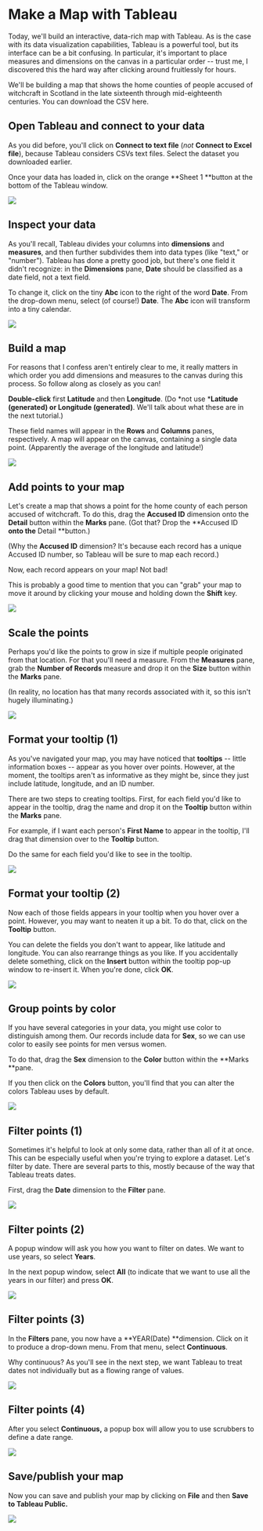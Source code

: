 # Make a Map with Tableau

Today, we'll build an interactive, data-rich map with Tableau. As is the case with its data visualization capabilities, Tableau is a powerful tool, but its interface can be a bit confusing. In particular, it's important to place measures and dimensions on the canvas in a particular order -- trust me, I discovered this the hard way after clicking around fruitlessly for hours.

We'll be building a map that shows the home counties of people accused of witchcraft in Scotland in the late sixteenth through mid-eighteenth centuries. You can download the CSV here.

## Open Tableau and connect to your data

As you did before, you'll click on **Connect to text file** (*not* **Connect to Excel file**), because Tableau considers CSVs text files. Select the dataset you downloaded earlier.

Once your data has loaded in, click on the orange **Sheet 1 **button at the bottom of the Tableau window.

![][1]

[1]: images/make-a-map-with-tableau/open-tableau-and-connect-to-your-data.png

## Inspect your data

As you'll recall, Tableau divides your columns into **dimensions** and **measures**, and then further subdivides them into data types (like "text," or "number"). Tableau has done a pretty good job, but there's one field it didn't recognize: in the **Dimensions** pane, **Date** should be classified as a date field, not a text field.

To change it, click on the tiny **Abc** icon to the right of the word **Date**. From the drop-down menu, select (of course!) **Date**. The **Abc** icon will transform into a tiny calendar.

![][2]

[2]: images/make-a-map-with-tableau/inspect-your-data.png

## Build a map

For reasons that I confess aren't entirely clear to me, it really matters in which order you add dimensions and measures to the canvas during this process. So follow along as closely as you can!

**Double-click** first **Latitude** and then **Longitude**. (Do *not use ***Latitude (generated) **or** Longitude (generated)**. We'll talk about what these are in the next tutorial.) 

These field names will appear in the **Rows** and **Columns** panes, respectively. A map will appear on the canvas, containing a single data point. (Apparently the average of the longitude and latitude!)

![][3]

[3]: images/make-a-map-with-tableau/build-a-map.png

## Add points to your map

Let's create a map that shows a point for the home county of each person accused of witchcraft. To do this, drag the **Accused ID** dimension onto the **Detail** button within the **Marks** pane. (Got that? Drop the **Accused ID **onto the** Detail **button.)

(Why the **Accused ID** dimension? It's because each record has a unique Accused ID number, so Tableau will be sure to map each record.)

Now, each record appears on your map! Not bad!

This is probably a good time to mention that you can "grab" your map to move it around by clicking your mouse and holding down the **Shift** key.

![][4]

[4]: images/make-a-map-with-tableau/add-points-to-your-map.png

## Scale the points

Perhaps you'd like the points to grow in size if multiple people originated from that location. For that you'll need a measure. From the **Measures** pane, grab the **Number of Records** measure and drop it on the **Size** button within the **Marks** pane.

(In reality, no location has that many records associated with it, so this isn't hugely illuminating.)

![][5]

[5]: images/make-a-map-with-tableau/scale-the-points.png

## Format your tooltip (1)

As you've navigated your map, you may have noticed that **tooltips** -- little information boxes -- appear as you hover over points. However, at the moment, the tooltips aren't as informative as they might be, since they just include latitude, longitude, and an ID number.

There are two steps to creating tooltips. First, for each field you'd like to appear in the tooltip, drag the name and drop it on the **Tooltip** button within the **Marks** pane.

For example, if I want each person's **First Name** to appear in the tooltip, I'll drag that dimension over to the **Tooltip** button.

Do the same for each field you'd like to see in the tooltip.

![][6]

[6]: images/make-a-map-with-tableau/format-your-tooltip--1-.png

## Format your tooltip (2)

Now each of those fields appears in your tooltip when you hover over a point. However, you may want to neaten it up a bit. To do that, click on the **Tooltip** button.

You can delete the fields you don't want to appear, like latitude and longitude. You can also rearrange things as you like. If you accidentally delete something, click on the **Insert** button within the tooltip pop-up window to re-insert it. When you're done, click **OK**.

![][7]

[7]: images/make-a-map-with-tableau/format-your-tooltip--2-.png

## Group points by color

If you have several categories in your data, you might use color to distinguish among them. Our records include data for **Sex**, so we can use color to easily see points for men versus women.

To do that, drag the **Sex** dimension to the **Color** button within the **Marks **pane.

If you then click on the **Colors** button, you'll find that you can alter the colors Tableau uses by default.

![][8]

[8]: images/make-a-map-with-tableau/group-points-by-color.png

## Filter points (1)

Sometimes it's helpful to look at only some data, rather than all of it at once. This can be especially useful when you're trying to explore a dataset. Let's filter by date. There are several parts to this, mostly because of the way that Tableau treats dates.

First, drag the **Date** dimension to the **Filter** pane.

![][9]

[9]: images/make-a-map-with-tableau/filter-points--1-.png

## Filter points (2)

A popup window will ask you how you want to filter on dates. We want to use years, so select **Years**. 

In the next popup window, select **All** (to indicate that we want to use all the years in our filter) and press **OK**.

![][10]

[10]: images/make-a-map-with-tableau/filter-points--2-.png

## Filter points (3)

In the **Filters** pane, you now have a **YEAR(Date) **dimension. Click on it to produce a drop-down menu. From that menu, select **Continuous**.

Why continuous? As you'll see in the next step, we want Tableau to treat dates not individually but as a flowing range of values.

![][11]

[11]: images/make-a-map-with-tableau/filter-points--3-.png

## Filter points (4)

After you select **Continuous,** a popup box will allow you to use scrubbers to define a date range.

![][12]

[12]: images/make-a-map-with-tableau/filter-points--4-.png

## Save/publish your map

Now you can save and publish your map by clicking on **File** and then **Save to Tableau Public.**

![][13]

[13]: images/make-a-map-with-tableau/save-publish-your-map.png